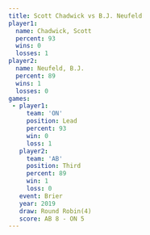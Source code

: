 ```yaml
---
title: Scott Chadwick vs B.J. Neufeld
player1:               
  name: Chadwick, Scott
  percent: 93          
  wins: 0              
  losses: 1            
player2:               
  name: Neufeld, B.J.  
  percent: 89          
  wins: 1              
  losses: 0            
games:
 - player1:        
     team: 'ON'    
     position: Lead
     percent: 93   
     win: 0        
     loss: 1       
   player2:         
     team: 'AB'     
     position: Third
     percent: 89    
     win: 1         
     loss: 0        
   event: Brier        
   year: 2019          
   draw: Round Robin(4)
   score: AB 8 - ON 5  
---
```

